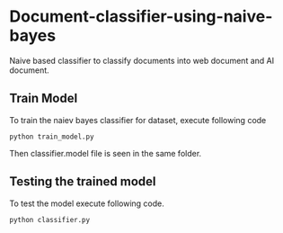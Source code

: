 # Document-classifier-using-naive-bayes

Naive based classifier to classify documents into web document and AI document.

## Train Model

To train the naiev bayes classifier for dataset, execute following code

    python train_model.py

Then classifier.model file is seen in the same folder.

## Testing the trained model

To test the model execute following code.

    python classifier.py
